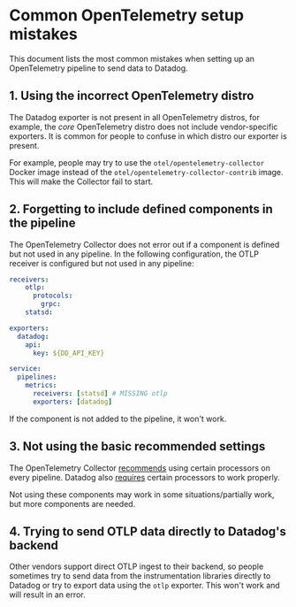# Common OpenTelemetry setup mistakes

This document lists the most common mistakes when setting up an OpenTelemetry pipeline to send data to Datadog.

## 1. Using the incorrect OpenTelemetry distro

The Datadog exporter is not present in all OpenTelemetry distros, for example, the *core* OpenTelemetry distro does not include
vendor-specific exporters. It is common for people to confuse in which distro our exporter is present.

For example, people may try to use the `otel/opentelemetry-collector` Docker image instead of the `otel/opentelemetry-collector-contrib` image.
This will make the Collector fail to start.

## 2. Forgetting to include defined components in the pipeline

The OpenTelemetry Collector does not error out if a component is defined but not used in any pipeline.
In the following configuration, the OTLP receiver is configured but not used in any pipeline:

```yaml
receivers:
    otlp:
      protocols:
        grpc:
    statsd:

exporters:
  datadog:
    api:
      key: ${DD_API_KEY}

service:
  pipelines:
    metrics:
      receivers: [statsd] # MISSING otlp
      exporters: [datadog]
```

If the component is not added to the pipeline, it won't work.

## 3. Not using the basic recommended settings

The OpenTelemetry Collector [recommends][1] using certain processors on every pipeline.
Datadog also [requires][2] certain processors to work properly.

Not using these components may work in some situations/partially work, but more components are needed.

## 4. Trying to send OTLP data directly to Datadog's backend

Other vendors support direct OTLP ingest to their backend, so people sometimes try to send data from the instrumentation libraries directly to Datadog or try to export data using the `otlp` exporter.
This won't work and will result in an error.

[1]: https://github.com/open-telemetry/opentelemetry-collector/tree/main/processor#recommended-processors
[2]: https://docs.datadoghq.com/tracing/setup_overview/open_standards/#ingesting-opentelemetry-traces-with-the-collector
